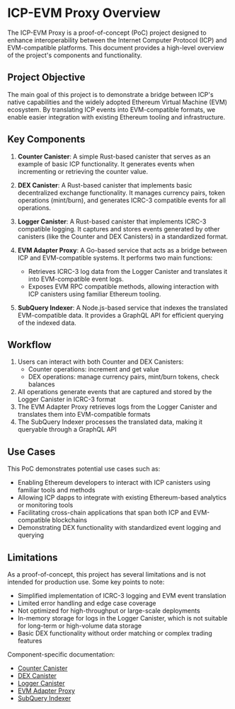 # ICP-EVM Proxy Overview

The ICP-EVM Proxy is a proof-of-concept (PoC) project designed to enhance interoperability between the Internet Computer Protocol (ICP) and EVM-compatible platforms. This document provides a high-level overview of the project's components and functionality.

## Project Objective

The main goal of this project is to demonstrate a bridge between ICP's native capabilities and the widely adopted Ethereum Virtual Machine (EVM) ecosystem. By translating ICP events into EVM-compatible formats, we enable easier integration with existing Ethereum tooling and infrastructure.

## Key Components

1. **Counter Canister**: A simple Rust-based canister that serves as an example of basic ICP functionality. It generates events when incrementing or retrieving the counter value.

2. **DEX Canister**: A Rust-based canister that implements basic decentralized exchange functionality. It manages currency pairs, token operations (mint/burn), and generates ICRC-3 compatible events for all operations.

3. **Logger Canister**: A Rust-based canister that implements ICRC-3 compatible logging. It captures and stores events generated by other canisters (like the Counter and DEX Canisters) in a standardized format.

4. **EVM Adapter Proxy**: A Go-based service that acts as a bridge between ICP and EVM-compatible systems. It performs two main functions:
   - Retrieves ICRC-3 log data from the Logger Canister and translates it into EVM-compatible event logs.
   - Exposes EVM RPC compatible methods, allowing interaction with ICP canisters using familiar Ethereum tooling.

5. **SubQuery Indexer**: A Node.js-based service that indexes the translated EVM-compatible data. It provides a GraphQL API for efficient querying of the indexed data.

## Workflow

1. Users can interact with both Counter and DEX Canisters:
   - Counter operations: increment and get value
   - DEX operations: manage currency pairs, mint/burn tokens, check balances
2. All operations generate events that are captured and stored by the Logger Canister in ICRC-3 format
3. The EVM Adapter Proxy retrieves logs from the Logger Canister and translates them into EVM-compatible formats
4. The SubQuery Indexer processes the translated data, making it queryable through a GraphQL API

## Use Cases

This PoC demonstrates potential use cases such as:

- Enabling Ethereum developers to interact with ICP canisters using familiar tools and methods
- Allowing ICP dapps to integrate with existing Ethereum-based analytics or monitoring tools
- Facilitating cross-chain applications that span both ICP and EVM-compatible blockchains
- Demonstrating DEX functionality with standardized event logging and querying

## Limitations

As a proof-of-concept, this project has several limitations and is not intended for production use. Some key points to note:

- Simplified implementation of ICRC-3 logging and EVM event translation
- Limited error handling and edge case coverage
- Not optimized for high-throughput or large-scale deployments
- In-memory storage for logs in the Logger Canister, which is not suitable for long-term or high-volume data storage
- Basic DEX functionality without order matching or complex trading features

Component-specific documentation:

- [Counter Canister](./components/counter-canister.md)
- [DEX Canister](./components/dex-canister.md)
- [Logger Canister](./components/logger-canister.md)
- [EVM Adapter Proxy](./components/evm-adapter-proxy.md)
- [SubQuery Indexer](./components/subquery-indexer.md)
